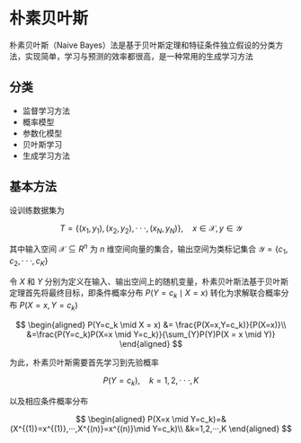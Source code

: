 # 朴素贝叶斯

朴素贝叶斯（Naive Bayes）法是基于贝叶斯定理和特征条件独立假设的分类方法，实现简单，学习与预测的效率都很高，是一种常用的生成学习方法

## 分类

- 监督学习方法
- 概率模型
- 参数化模型
- 贝叶斯学习
- 生成学习方法

## 基本方法

设训练数据集为

$$
T=\{(x_1,y_1),(x_2,y_2),···,(x_N,y_N)\},\quad x\in \mathcal{X},y\in \mathcal{Y}
$$

其中输入空间 $\mathcal{X}\subseteq R^n$ 为 $n$ 维空间向量的集合，输出空间为类标记集合 $\mathcal{Y}=\{c_1,c_2,···,c_K\}$

令 $X$ 和 $Y$ 分别为定义在输入、输出空间上的随机变量，朴素贝叶斯法基于贝叶斯定理首先将最终目标，即条件概率分布 $P(Y=c_k \mid X=x)$ 转化为求解联合概率分布 $P(X=x,Y=c_k)$

$$
\begin{aligned}
P(Y=c_k \mid X = x) &= \frac{P(X=x,Y=c_k)}{P(X=x)}\\
&=\frac{P(Y=c_k)P(X=x \mid Y=c_k)}{\sum_{Y}P(Y)P(X = x \mid Y)}
\end{aligned}
$$

为此，朴素贝叶斯需要首先学习到先验概率

$$
P(Y=c_k),\quad k=1,2,···,K
$$

以及相应条件概率分布

$$
\begin{aligned}
P(X=x \mid Y=c_k)=&(X^{(1)}=x^{(1)},···,X^{(n)}=x^{(n)}\mid Y=c_k)\\
&k=1,2,···,K
\end{aligned}
$$

